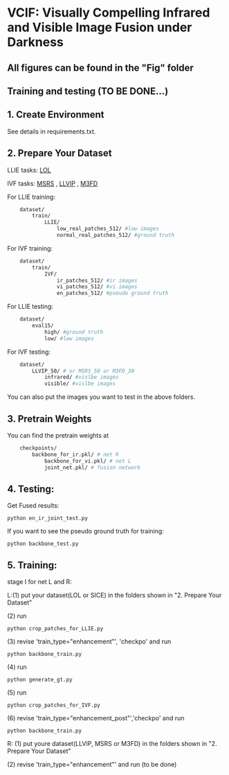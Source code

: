 # VCIF: Visually Compelling Infrared and Visible Image Fusion under Darkness

## All figures can be found in the "Fig" folder
## Training and testing (TO BE DONE...)
## 1. Create Environment
See details in requirements.txt.
## 2. Prepare Your Dataset
LLIE tasks: [LOL](https://github.com/weichen582/RetinexNet) 

IVF tasks: [MSRS](https://github.com/Linfeng-Tang/PIAFusion) , [LLVIP](https://github.com/bupt-ai-cz/LLVIP) , [M3FD](https://github.com/JinyuanLiu-CV/TarDAL)

For LLIE training:
```bash
    dataset/
        train/
            LLIE/
                low_real_patches_512/ #low images
                normal_real_patches_512/ #ground truth
```
For IVF training:
```bash
    dataset/
        train/
            IVF/
                ir_patches_512/ #ir images
                vi_patches_512/ #vi images
                en_patches_512/ #pseudo ground truth
```
For LLIE testing:
```bash
    dataset/
        eval15/
            high/ #ground truth
            low/ #low images
```
For IVF testing:
```bash
    dataset/
        LLVIP_50/ # or MSRS_50 or M3FD_30
            infrared/ #vislbe images
            visible/ #vislbe images
```
You can also put the images you want to test in the above folders.
## 3. Pretrain Weights
You can find the pretrain weights at
```bash
    checkpoints/
        backbone_for_ir.pkl/ # net R
            backbone_for_vi.pkl/ # net L
            joint_net.pkl/ # fusion network
```
## 4. Testing:
Get Fused results:
```shell
python en_ir_joint_test.py
```
If you want to see the pseudo ground truth for training:
```shell
python backbone_test.py
```
## 5. Training:
stage I for net L and R:

L:(1) put your dataset(LOL or SICE) in the folders shown in "2. Prepare Your Dataset"

(2) run
```shell
python crop_patches_for_LLIE.py
```

  (3) revise 'train_type="enhancement"', 'checkpo' and run
```shell
python backbone_train.py
```
  (4) run
```shell
python generate_gt.py
```

(5) run
```shell
python crop_patches_for_IVF.py
```
(6) revise 'train_type="enhancement_post"','checkpo' and run
```shell
python backbone_train.py
```
R: (1) put youre dataset(LLVIP, MSRS or M3FD) in the folders shown in "2. Prepare Your Dataset"

(2) revise 'train_type="enhancement"' and run (to be done)






